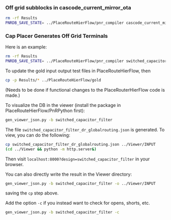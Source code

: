 ### Off grid subblocks in cascode_current_mirror_ota

```bash
rm -rf Results
PNRDB_SAVE_STATE= ../PlaceRouteHierFlow/pnr_compiler cascode_current_mirror_ota cascode_current_mirror_ota.{lef,v,map} FinFET_Mock_PDK_Abstraction.json cascode_current_mirror_ota 1 0 > LOG
```


### Cap Placer Generates Off Grid Terminals

Here is an example:

```bash
rm -rf Results
PNRDB_SAVE_STATE= ../PlaceRouteHierFlow/pnr_compiler switched_capacitor_filter switched_capacitor_filter.{lef,v,map} FinFET_Mock_PDK_Abstraction.json switched_capacitor_filter 1 0 > LOG
```

To update the gold input output test files in PlaceRouteHierFlow, then
```bash
cp -p Results/* ../PlaceRouteHierFlow/gold
```
(Needs to be done if functional changes to the PlaceRouterHierFlow code is made.)

To visualize the DB in the viewer (install the package in PlaceRouteHierFlow/PnRPython first):
```bash
gen_viewer_json.py -b switched_capacitor_filter
```
The file `switched_capacitor_filter_dr_globalrouting.json` is generated.
To view, you can do the following:
```bash
cp switched_capacitor_filter_dr_globalrouting.json ../Viewer/INPUT
(cd ../Viewer && python -m http.server&)
```
Then visit `localhost:8000?design=switched_capacitor_filter` in your browser.

You can also directly write the result in the Viewer directory:
```bash
gen_viewer_json.py -b switched_capacitor_filter -o ../Viewer/INPUT
```
saving the `cp` step above.

Add the option `-c` if you instead want to check for opens, shorts, etc.
```bash
gen_viewer_json.py -b switched_capacitor_filter -c
```



